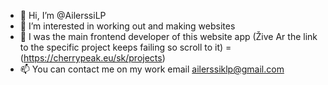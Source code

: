 - 👋 Hi, I’m @AilerssiLP
- 👀 I’m interested in working out and making websites
- 🌱  I was the main frontend developer of this website app (Žive Ar the link to the specific project keeps failing so scroll to it) = (https://cherrypeak.eu/sk/projects)
- 📫 You can contact me on my work email ailerssiklp@gmail.com

<!---
AilerssiLP/AilerssiLP is a ✨ special ✨ repository because its `README.md` (this file) appears on your GitHub profile.
You can click the Preview link to take a look at your changes.
--->
